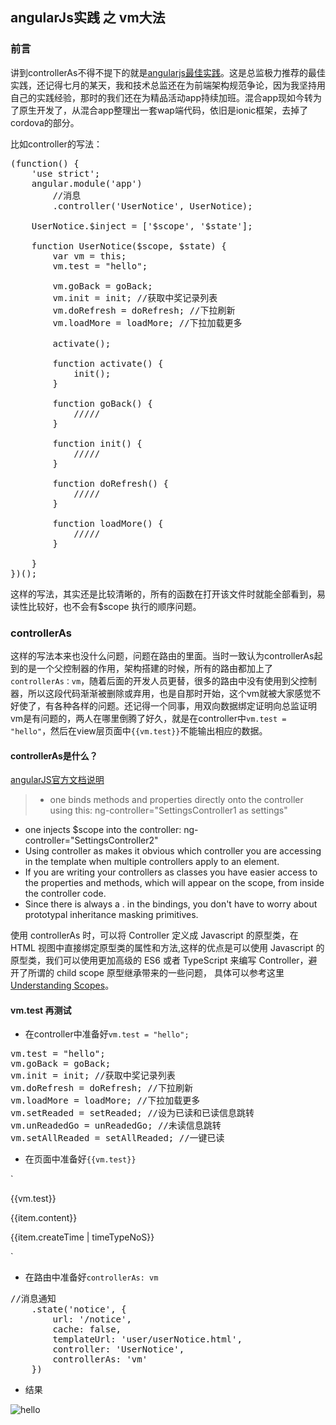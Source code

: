 ## angularJs实践 之 vm大法
### 前言
讲到controllerAs不得不提下的就是[angularjs最佳实践](https://github.com/johnpapa/angular-styleguide/blob/master/a1/README.md)。这是总监极力推荐的最佳实践，还记得七月的某天，我和技术总监还在为前端架构规范争论，因为我坚持用自己的实践经验，那时的我们还在为精品活动app持续加班。混合app现如今转为了原生开发了，从混合app整理出一套wap端代码，依旧是ionic框架，去掉了cordova的部分。

比如controller的写法：

<pre>
(function() {
	'use strict';
    angular.module('app')
        //消息
        .controller('UserNotice', UserNotice);

    UserNotice.$inject = ['$scope', '$state'];

    function UserNotice($scope, $state) {
        var vm = this;
        vm.test = "hello";

        vm.goBack = goBack;
        vm.init = init; //获取中奖记录列表
        vm.doRefresh = doRefresh; //下拉刷新
        vm.loadMore = loadMore; //下拉加载更多

        activate();

        function activate() {
            init();
        }

        function goBack() {
            /////
        }

        function init() {
            /////
        }

        function doRefresh() {
            /////
        }

        function loadMore() {
            /////
        }

    }
})();
</pre>

这样的写法，其实还是比较清晰的，所有的函数在打开该文件时就能全部看到，易读性比较好，也不会有$scope 执行的顺序问题。

### controllerAs

这样的写法本来也没什么问题，问题在路由的里面。当时一致认为controllerAs起到的是一个父控制器的作用，架构搭建的时候，所有的路由都加上了`controllerAs：vm`，随着后面的开发人员更替，很多的路由中没有使用到父控制器，所以这段代码渐渐被删除或弃用，也是自那时开始，这个vm就被大家感觉不好使了，有各种各样的问题。还记得一个同事，用双向数据绑定证明向总监证明vm是有问题的，两人在哪里倒腾了好久，就是在controller中`vm.test = "hello"`，然后在view层页面中`{{vm.test}}`不能输出相应的数据。

#### controllerAs是什么？
[angularJS官方文档说明](https://docs.angularjs.org/api/ng/directive/ngController)

> * one binds methods and properties directly onto the controller using this: ng-controller="SettingsController1 as settings"
* one injects $scope into the controller: ng-controller="SettingsController2"
* Using controller as makes it obvious which controller you are accessing in the template when multiple controllers apply to an element.
* If you are writing your controllers as classes you have easier access to the properties and methods, which will appear on the scope, from inside the controller code.
* Since there is always a . in the bindings, you don't have to worry about prototypal inheritance masking primitives.

使用 controllerAs 时，可以将 Controller 定义成 Javascript 的原型类，在 HTML 视图中直接绑定原型类的属性和方法,这样的优点是可以使用 Javascript 的原型类，我们可以使用更加高级的 ES6 或者 TypeScript 来编写 Controller，避开了所谓的 child scope 原型继承带来的一些问题， 具体可以参考这里[Understanding Scopes](https://github.com/angular/angular.js/wiki/Understanding-Scopes)。

#### vm.test 再测试

* 在controller中准备好`vm.test = "hello";`
<pre>
vm.test = "hello";
vm.goBack = goBack;
vm.init = init; //获取中奖记录列表
vm.doRefresh = doRefresh; //下拉刷新
vm.loadMore = loadMore; //下拉加载更多
vm.setReaded = setReaded; //设为已读和已读信息跳转
vm.unReadedGo = unReadedGo; //未读信息跳转
vm.setAllReaded = setAllReaded; //一键已读
</pre>

* 在页面中准备好`{{vm.test}}`

`
<div class="clearfix bgWhite rn-notice-div2" ng-repeat="item in items track by $index">
		{{vm.test}}
		<div ng-if="item.status=='0' && item.content.indexOf('中奖了')>0" class="clearfix borderBottom" ng-click="vm.setReaded($index)">
			<p class="rn-notice-p3">{{item.content}}</p>
			<p class="rn-notice-p2">{{item.createTime | timeTypeNoS}}</p>
	    </div>
	    </div>
</div>
`

* 在路由中准备好`controllerAs: vm`

<pre>
//消息通知
    .state('notice', {
        url: '/notice',
        cache: false,
        templateUrl: 'user/userNotice.html',
        controller: 'UserNotice',
        controllerAs: 'vm'
    })
</pre>

* 结果

![hello](http://p1.bqimg.com/567571/28871e5634bed5b6.png)
